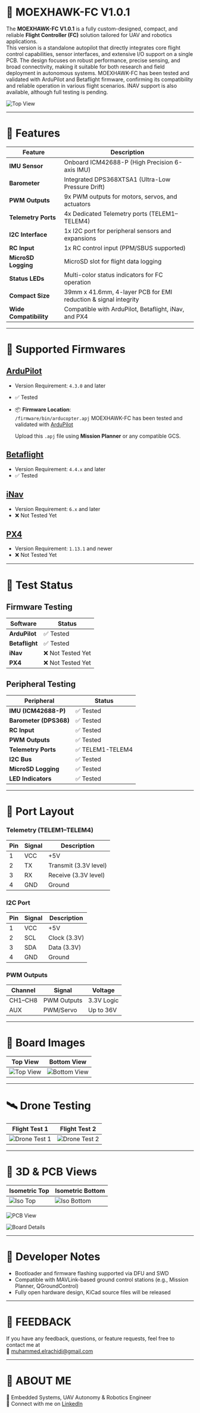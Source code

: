 # 📢 **MOEXHAWK-FC V1.0.1**

The **MOEXHAWK-FC V1.0.1** is a fully custom-designed, compact, and reliable **Flight Controller (FC)** solution tailored for UAV and robotics applications.  
This version is a standalone autopilot that directly integrates core flight control capabilities, sensor interfaces, and extensive I/O support on a single PCB.
The design focuses on robust performance, precise sensing, and broad connectivity, making it suitable for both research and field deployment in autonomous systems.
MOEXHAWK-FC has been tested and validated with ArduPilot and Betaflight firmware, confirming its compatibility and reliable operation in various flight scenarios. INAV support is also available, although full testing is pending.

![Top View](https://github.com/MohamadRachidi/Moexhawk-FC/blob/main/images/Top%20real%20photo.png)

---

# 🔶 **Features**

| **Feature**                | **Description**                                              |
|----------------------------|--------------------------------------------------------------|
| **IMU Sensor**             | Onboard ICM42688-P (High Precision 6-axis IMU)              |
| **Barometer**              | Integrated DPS368XTSA1 (Ultra-Low Pressure Drift)           |
| **PWM Outputs**            | 9x PWM outputs for motors, servos, and actuators            |
| **Telemetry Ports**        | 4x Dedicated Telemetry ports (TELEM1–TELEM4)                |
| **I2C Interface**          | 1x I2C port for peripheral sensors and expansions           |
| **RC Input**               | 1x RC control input (PPM/SBUS supported)                    |
| **MicroSD Logging**        | MicroSD slot for flight data logging                        |
| **Status LEDs**            | Multi-color status indicators for FC operation              |
| **Compact Size**           | 39mm x 41.6mm, 4-layer PCB for EMI reduction & signal integrity |
| **Wide Compatibility**     | Compatible with ArduPilot, Betaflight, iNav, and PX4        |

---

# 🔶 **Supported Firmwares**

## [**ArduPilot**](https://firmware.ardupilot.org/Copter/)
- Version Requirement: `4.3.0` and later  
- ✅ Tested  
- 📦 **Firmware Location**:  
  `/firmware/bin/arducopter.apj`
MOEXHAWK-FC has been tested and validated with [ArduPilot](https://github.com/MohamadRachidi/Moexhawk-FC-V1.0.1/blob/main/moexhawk%20Ardupilot%20firmware/bin) 
 
  Upload this `.apj` file using **Mission Planner** or any compatible GCS.

## [**Betaflight**](https://github.com/betaflight/betaflight/releases)
- Version Requirement: `4.4.x` and later  
- ✅ Tested

## [**iNav**](https://github.com/iNavFlight/inav/releases)
- Version Requirement: `6.x` and later  
- ❌ Not Tested Yet

## [**PX4**](https://github.com/PX4/PX4-Autopilot/releases)
- Version Requirement: `1.13.1` and newer  
- ❌ Not Tested Yet

---

# 🔶 **Test Status**

## Firmware Testing

| **Software**           | **Status**       |
|------------------------|------------------|
| **ArduPilot**          | ✅ Tested         |
| **Betaflight**         | ✅ Tested         |
| **iNav**               | ❌ Not Tested Yet |
| **PX4**                | ❌ Not Tested Yet |

## Peripheral Testing

| **Peripheral**          | **Status**       |
|--------------------------|------------------|
| **IMU (ICM42688-P)**     | ✅ Tested         |
| **Barometer (DPS368)**   | ✅ Tested         |
| **RC Input**             | ✅ Tested         |
| **PWM Outputs**          | ✅ Tested         |
| **Telemetry Ports**      | ✅ TELEM1-TELEM4  |
| **I2C Bus**              | ✅ Tested         |
| **MicroSD Logging**      | ✅ Tested         |
| **LED Indicators**       | ✅ Tested         |

---

# 🔶 **Port Layout**

### Telemetry (TELEM1–TELEM4)

| **Pin** | **Signal** | **Description**        |
|--------|------------|------------------------|
| 1      | VCC        | +5V                    |
| 2      | TX         | Transmit (3.3V level)  |
| 3      | RX         | Receive (3.3V level)   |
| 4      | GND        | Ground                 |

### I2C Port

| **Pin** | **Signal** | **Description**        |
|--------|------------|------------------------|
| 1      | VCC        | +5V                    |
| 2      | SCL        | Clock (3.3V)           |
| 3      | SDA        | Data (3.3V)            |
| 4      | GND        | Ground                 |

### PWM Outputs

| **Channel** | **Signal**   | **Voltage** |
|-------------|--------------|-------------|
| CH1–CH8     | PWM Outputs  | 3.3V Logic  |
| AUX         | PWM/Servo    | Up to 36V   |

---

# 🔶 **Board Images**

| **Top View** | **Bottom View** |
|--------------|------------------|
| ![Top View](https://github.com/MohamadRachidi/Moexhawk-FC/blob/main/images/Top%20real%20photo.png) | ![Bottom View](https://github.com/MohamadRachidi/Moexhawk-FC/blob/main/images/Buttom%20real%20photo.png) |

---

# 🛰️ **Drone Testing**

| **Flight Test 1** | **Flight Test 2** |
|------------------|------------------|
| ![Drone Test 1](https://github.com/MohamadRachidi/Moexhawk-FC/blob/main/images/Drone%20test%201.jpg) | ![Drone Test 2](https://github.com/MohamadRachidi/Moexhawk-FC/blob/main/images/Drone%20test%202.jpg) |

---

# 🧩 **3D & PCB Views**

| **Isometric Top** | **Isometric Bottom** |
|-------------------|----------------------|
| ![Iso Top](https://github.com/MohamadRachidi/Moexhawk-FC/blob/main/images/izometrik%20photo.png) | ![Iso Bottom](https://github.com/MohamadRachidi/Moexhawk-FC/blob/main/images/izometrik%20photo%20buttom.png) |

![PCB View](https://github.com/MohamadRachidi/Moexhawk-FC/blob/main/images/PCB.jpg)

![Board Details](https://github.com/MohamadRachidi/Moexhawk-FC/blob/main/images/otopilot%20details.png)

---

# 🔶 **Developer Notes**

- Bootloader and firmware flashing supported via DFU and SWD  
- Compatible with MAVLink-based ground control stations (e.g., Mission Planner, QGroundControl)  
- Fully open hardware design, KiCad source files will be released

---

# 🔶 **FEEDBACK**

If you have any feedback, questions, or feature requests, feel free to contact me at  
📧 [muhammed.elrachidi@gmail.com](mailto:muhammed.elrachidi@gmail.com)

---

# 🔶 **ABOUT ME**

📡 Embedded Systems, UAV Autonomy & Robotics Engineer  
🔗 Connect with me on [LinkedIn](https://www.linkedin.com/in/muhammedrachidi44/)
